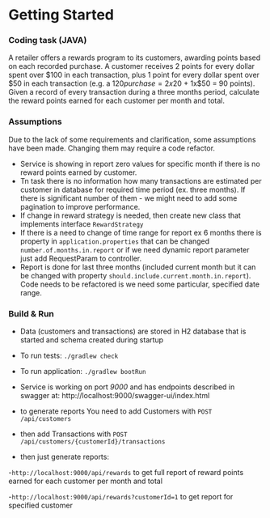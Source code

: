 # Getting Started

### Coding task (JAVA)
A retailer offers a rewards program to its customers, awarding points based on each recorded purchase.
A customer receives 2 points for every dollar spent over $100 in each transaction, plus 1 point for every dollar
spent over $50 in each transaction
(e.g. a $120 purchase = 2x$20 + 1x$50 = 90 points).
Given a record of every transaction during a three months period, calculate the reward points earned for each
customer per month and total.

### Assumptions
Due to the lack of some requirements and clarification, some assumptions have been made.
Changing them may require a code refactor.
* Service is showing in report zero values for specific month if there is no reward points earned by customer.
* Tn task there is no information how many transactions are estimated per customer in database for required time period (ex. three months). 
If there is significant number of them - we might need to add some pagination to improve performance.
* If change in reward strategy is needed, then create new class that implements interface `RewardStrategy`
* If there is a need to change of time range for report ex 6 months there is property in `application.properties` that can be changed `number.of.months.in.report` or if we need dynamic report parameter just add RequestParam to controller. 
* Report is done for last three months (included current month but it can be changed with property `should.include.current.month.in.report`). Code needs to be refactored is we need some particular, specified date range. 

### Build & Run
* Data (customers and transactions) are stored in H2 database that is started and schema created during startup
* To run tests: `./gradlew check`
* To run application: `./gradlew bootRun`
* Service is working on port _9000_ and has endpoints described in swagger at:
http://localhost:9000/swagger-ui/index.html

* to generate reports You need to add Customers with `POST /api/customers`
* then add Transactions with `POST /api/customers/{customerId}/transactions`
* then just generate reports:

-`http://localhost:9000/api/rewards` to get full report of reward points earned for each customer per month and total

-`http://localhost:9000/api/rewards?customerId=1` to get report for specified customer
